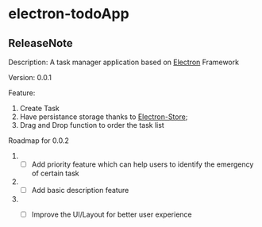 # electron-todoApp

## ReleaseNote 

Description:  A task manager application based on [Electron]("https://www.electronjs.org/") Framework

Version:  0.0.1

Feature: 
1. Create Task  
2. Have persistance storage thanks to [Electron-Store]("https://github.com/sindresorhus/electron-store");  
3. Drag and Drop function to order the task list

Roadmap for 0.0.2

1. - [ ] Add priority feature which can help users to identify the emergency of certain task
2. - [ ] Add basic description feature
3. - [ ] Improve the UI/Layout for better user experience


